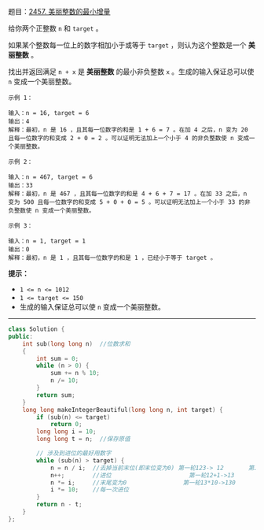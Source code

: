 题目：[2457. 美丽整数的最小增量](https://leetcode.cn/problems/minimum-addition-to-make-integer-beautiful/)

给你两个正整数 `n` 和 `target` 。

如果某个整数每一位上的数字相加小于或等于 `target` ，则认为这个整数是一个 **美丽整数** 。

找出并返回满足 `n + x` 是 **美丽整数** 的最小非负整数 `x` 。生成的输入保证总可以使 `n` 变成一个美丽整数。

```
示例 1：

输入：n = 16, target = 6
输出：4
解释：最初，n 是 16 ，且其每一位数字的和是 1 + 6 = 7 。在加 4 之后，n 变为 20 且每一位数字的和变成 2 + 0 = 2 。可以证明无法加上一个小于 4 的非负整数使 n 变成一个美丽整数。

示例 2：

输入：n = 467, target = 6
输出：33
解释：最初，n 是 467 ，且其每一位数字的和是 4 + 6 + 7 = 17 。在加 33 之后，n 变为 500 且每一位数字的和变成 5 + 0 + 0 = 5 。可以证明无法加上一个小于 33 的非负整数使 n 变成一个美丽整数。

示例 3：

输入：n = 1, target = 1
输出：0
解释：最初，n 是 1 ，且其每一位数字的和是 1 ，已经小于等于 target 。
```

**提示：**

- `1 <= n <= 1012`
- `1 <= target <= 150`
- 生成的输入保证总可以使 `n` 变成一个美丽整数。

---

```cpp
class Solution {
public:
    int sub(long long n)  //位数求和
    {
        int sum = 0;
        while (n > 0) {
            sum += n % 10;
            n /= 10;
        }
        return sum;
    }
    long long makeIntegerBeautiful(long long n, int target) {
        if (sub(n) <= target)
            return 0;
        long long i = 10;
        long long t = n;  //保存原值

        // 涉及到进位的最好用数字
        while (sub(n) > target) {
            n = n / i;  //去掉当前末位(即末位变为0) 第一轮123-> 12       第二轮130->1
            n++;        //进位                      第一轮12+1->13        第二轮1+1->2
            n *= i;     //末尾变为0                第一轮13*10->130       第二轮2*100->200
            i *= 10;    //每一次进位
        }
        return n - t;
    }
};

```